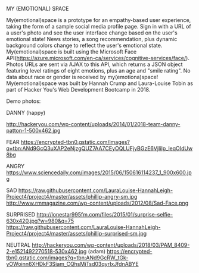
MY (EMOTIONAL) SPACE

My(emotional)space is a prototype for an empathy-based user experience, taking the form of a sample social media profile page. Sign in with a URL of a user's photo and see the user interface change based on the user's emotional state! News stories, a song recommendation, plus dynamic background colors change to reflect the user's emotional state.
My(emotional)space is built using the Microsoft Face API(https://azure.microsoft.com/en-ca/services/cognitive-services/face/). Photos URLs are sent via AJAX to this API, which returns a JSON object featuring level ratings of eight emotions, plus an age and "smile rating". No data about race or gender is received by my(emotiona)space! 
My(emotional)space was built by Hannah Crump and Laura-Louise Tobin as part of Hacker You's Web Development Bootcamp in 2018.



Demo photos: 

DANNY (happy)

http://hackeryou.com/wp-content/uploads/2014/01/2018-team-danny-patton-1-500x462.jpg

FEAR
https://encrypted-tbn0.gstatic.com/images?q=tbn:ANd9GcQ3uXAP2eNjzgQUZ7AA7CEyOQLUFjyBGzE6VjIiIp_leqOIdUw8bg

ANGRY
https://www.sciencedaily.com/images/2015/06/150616114237_1_900x600.jpg

SAD 
https://raw.githubusercontent.com/LauraLouise-HannahLeigh-Project4/project4/master/assets/phillip-angry-sm.jpg
http://www.rmmagazine.com/wp-content/uploads/2012/08/Sad-Face.png 

SURPRISED
http://lonestar995fm.com/files/2015/01/surprise-selfie-630x420.jpg?w=980&q=75
https://raw.githubusercontent.com/LauraLouise-HannahLeigh-Project4/project4/master/assets/phillip-surprised-sm.jpg

NEUTRAL
http://hackeryou.com/wp-content/uploads/2018/03/PAM_8409-2-e1521492270518-530x462.jpg (adam)
https://encrypted-tbn0.gstatic.com/images?q=tbn:ANd9GcRW_tGk-yOWoinn6XHDkF3Siam_CQhsMiTsd03qyrIxJfdnABYE


